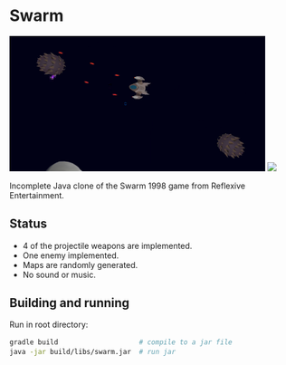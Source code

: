 # Swarm

<img src="https://github.com/hellux/swarm/raw/master/screenshots/sc1.png" width="452">
<img src="https://github.com/hellux/swarm/raw/master/screenshots/sc2.jpg" width="452">

Incomplete Java clone of the Swarm 1998 game from Reflexive Entertainment.

## Status
  * 4 of the projectile weapons are implemented.
  * One enemy implemented.
  * Maps are randomly generated.
  * No sound or music.

## Building and running

Run in root directory:
```sh
gradle build                    # compile to a jar file
java -jar build/libs/swarm.jar  # run jar
```
